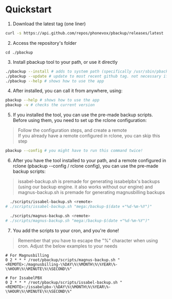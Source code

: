 # Quickstart

1. Download the latest tag (one liner)
```sh
curl -s https://api.github.com/repos/phonevox/pbackup/releases/latest | grep '"tag_name":' | sed 's/.*"tag_name": "\(.*\)",/\1/' | xargs -I {} curl -skL https://github.com/phonevox/pbackup/archive/refs/tags/{}.tar.gz | tar xz --transform="s,^[^/]*,pbackup,"; find pbackup -type f -name "*.sh" -exec chmod +x {} \;
```

2. Access the repository's folder
```
cd ./pbackup
```

3. Install pbackup tool to your path, or use it directly
```sh
./pbackup --install # adds to system path (specifically /usr/sbin/pbackup), call with 'pbackup -h'
./pbackup --update # update to most recent github tag. not necessary if you just cloned the repository
./pbackup --help # shows how to use the app
```

4. After installed, you can call it from anywhere, using:
```sh
pbackup --help # shows how to use the app
pbackup -v # checks the current version
```

5. If you installed the tool, you can use the pre-made backup scripts. Before using them, you need to set up the rclone configuration:
> Follow the configuration steps, and create a remote<br>
> If you already have a remote configured in rclone, you can skip this step


```sh
pbackup --config # you might have to run this command twice!
```

6. After you have the tool installed to your path, and a remote configured in rclone (pbackup --config / rclone config), you can use the pre-made backup scripts:
> issabel-backup.sh is premade for generating issabelpbx's backups (using our backup engine. it also works without our engine) and
> magnus-backup.sh is premade for generating magnusbilling backups

```sh
  ./scripts/issabel-backup.sh <remote> 
# ./scripts/issabel-backup.sh "mega:/backup-$(date +"%d-%m-%Y")"

  ./scripts/magnus-backup.sh <remote> 
# ./scripts/magnus-backup.sh "mega:/backup-$(date +"%d-%m-%Y")"
```

7. You add the scripts to your cron, and you're done!
> Remember that you have to escape the "%" character when using cron.
> Adjust the below examples to your needs

```
# For Magnusbilling
0 2 * * * /root/pbackup/scripts/magnus-backup.sh "<REMOTE>:/magnusbilling-\%DAY\%\%MONTH\%\%YEAR\%-\%HOUR\%\%MINUTE\%\%SECOND\%"

# For IssabelPBX
0 2 * * * /root/pbackup/scripts/issabel-backup.sh "<REMOTE>:/issabelpbx-\%DAY\%\%MONTH\%\%YEAR\%-\%HOUR\%\%MINUTE\%\%SECOND\%"
```
